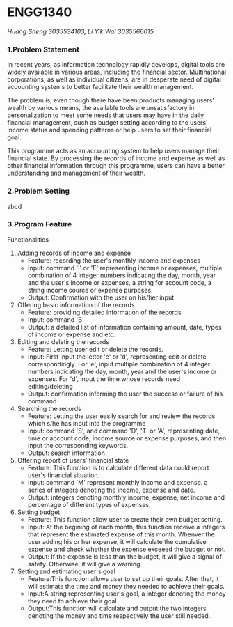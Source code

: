 # __ENGG1340__
*Huang Sheng 3035534103, Li Yik Wai 3035566015*

### **1.Problem Statement**
  In recent years, as information technology rapidly develops, digital tools are widely available in various areas, including the financial sector. Multinational corporations, as well as individual citizens, are in desperate need of digital accounting systems to better facilitate their wealth management. 

  The problem is, even though there have been products managing users' wealth by various means, the available tools are unsatisfactory in personalization to meet some needs that users may have in the daily financial management, such as budget setting according to the users' income status and spending patterns or help users to set their financial goal. 

  This programme acts as an accounting system to help users manage their financial state. By processing the records of income and expense as well as other financial information through this programme, users can have a better understanding and management of their wealth. 
  
### **2.Problem Setting**
  abcd

### **3.Program Feature**
  Functionalities
  1. Adding records of income and expense
     - Feature: recording the user's monthly income and expenses
     - Input: command 'I' or 'E' representing income or expenses, multiple combination of 4 integer numbers indicating the day, month, year and the user's income or expenses, a string for account code, a string income source or expense purposes.
     - Output: Confirmation with the user on his/her input
  2. Offering basic information of the records
     - Feature: providing detailed information of the records
     - Input: command 'B'
     - Output: a detailed list of information containing amount, date, types of income or expense and etc.
  3. Editing and deleting the records 
     - Feature: Letting user edit or delete the records.
     - Input: First input the letter 'e' or 'd', representing edit or delete correspondingly. For 'e', input multiple combination of 4 integer numbers indicating the day, month, year and the user's income or expenses. For 'd', input the time whose records need editing/deleting
     - Output: confirmation informing the user the success or failure of his command
  4. Searching the records
     - Feature: Letting the user easily search for and review the records which s/he has input into the programme
     - Input: command 'S', and command 'D', 'T' or 'A', representing date, time or account code, income source or expense purposes, and then input the corresponding keywords.
     - Output: search information
  5. Offering report of users’ financial state
     - Feature: This function is to calculate different data could report user's financial situation.
     - Input: command 'M' represent monthly income and expense. a series of integers denoting the income, expense and date.
     - Output: integers denoting monthly income, expense, net income and percentage of different types of expenses.  
  6. Setting budget
     - Feature: This function allow user to create their own budget setting.
     - Input: At the begining of each month, this function receive a integers that represent the estimated expense of this month. Whenver the user adding his or her expense, it will calculate the cumulative expense and check whether the expense exceeed the budget or not.
     - Output: If the expense is less than the budget, it will give a signal of safety. Otherwise, it will give a warning. 
  7. Setting and estimating user's goal
     - Feature:This function allows user to set up their goals. After that, it will estimate the time and money they needed to achieve their goals.
     - Input:A string representing user's goal, a integer denoting the money they need to achieve their goal
     - Output:This function will calculate and output the two integers denoting the money and time respectively the user still needed. 
